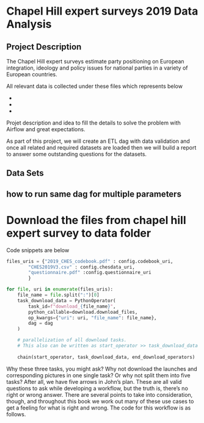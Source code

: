 # Chapel Hill expert surveys 2019 Data Analysis

## **Project Description**

The Chapel Hill expert surveys estimate party positioning on European integration, ideology and policy issues for national parties in a variety of European countries. 

All relevant data is collected under these files which represents below 

- 
- 
-  


Projet description and idea to fill the details to solve the problem with Airflow and great expectations.

As part of this project, we will create an ETL dag with data validation and once all related and required datasets are loaded then we will build a report to answer some outstanding questions for the datasets.


## Data Sets



## how to run same dag for multiple parameters

# Download the files from chapel hill expert survey to data folder

Code snippets are below

```python
files_uris = {"2019_CHES_codebook.pdf" : config.codebook_uri,
        "CHES2019V3.csv" : config.chesdata_uri, 
        "questionnaire.pdf" :config.questionnaire_uri
        }

for file, uri in enumerate(files_uris):
    file_name = file.split(":")[0]
    task_download_data = PythonOperator(
        task_id=f"download_{file_name}",
        python_callable=download.download_files,
        op_kwargs={"uri": uri, "file_name": file_name},
        dag = dag
    )

    # parallelization of all download tasks.
    # This also can be written as start_operator >> task_download_data >> end_download_operators
    
    chain(start_operator, task_download_data, end_download_operators)
```

Why these three tasks, you might ask? Why not download the launches and corresponding pictures in one single task? Or why not split them into five tasks? After all, we have five arrows in John’s plan. These are all valid questions to ask while developing a workflow, but the truth is, there’s no right or wrong answer. There are several points to take into consideration, though, and throughout this book we work out many of these use cases to get a feeling for what is right and wrong. The code for this workflow is as follows.


